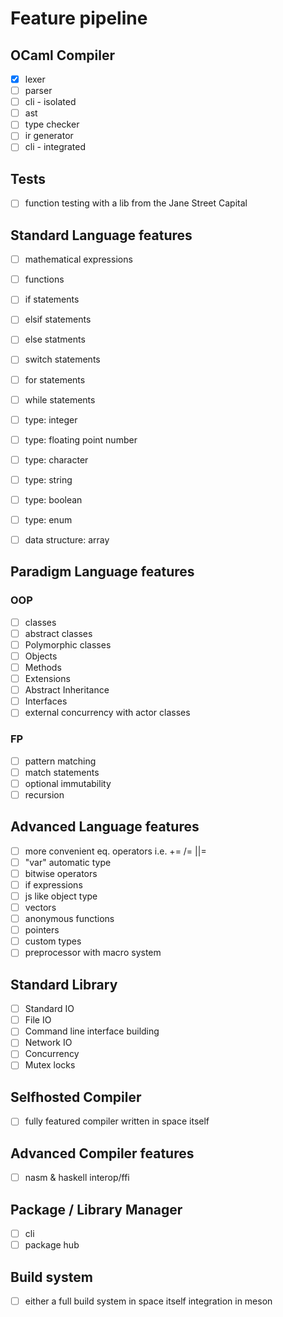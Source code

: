 # Feature pipeline

## OCaml Compiler
- [X] lexer
- [ ] parser
- [ ] cli - isolated
- [ ] ast
- [ ] type checker
- [ ] ir generator
- [ ] cli - integrated

## Tests
- [ ] function testing with a lib from the Jane Street Capital

## Standard Language features
- [ ] mathematical expressions
- [ ] functions
- [ ] if statements
- [ ] elsif statements
- [ ] else statments
- [ ] switch statements
- [ ] for statements
- [ ] while statements
- [ ] type: integer
- [ ] type: floating point number
- [ ] type: character
- [ ] type: string
- [ ] type: boolean
- [ ] type: enum
- [ ] data structure: array


## Paradigm Language features
### OOP
- [ ] classes
- [ ] abstract classes
- [ ] Polymorphic classes
- [ ] Objects
- [ ] Methods
- [ ] Extensions
- [ ] Abstract Inheritance
- [ ] Interfaces
- [ ] external concurrency with actor classes
### FP
- [ ] pattern matching
- [ ] match statements
- [ ] optional immutability
- [ ] recursion

## Advanced Language features
- [ ] more convenient eq. operators i.e. += /= ||=
- [ ] "var" automatic type
- [ ] bitwise operators
- [ ] if expressions
- [ ] js like object type
- [ ] vectors
- [ ] anonymous functions
- [ ] pointers
- [ ] custom types
- [ ] preprocessor with macro system

## Standard Library
- [ ] Standard IO
- [ ] File IO
- [ ] Command line interface building
- [ ] Network IO
- [ ] Concurrency
- [ ] Mutex locks

## Selfhosted Compiler
- [ ] fully featured compiler written in space itself

## Advanced Compiler features
- [ ] nasm & haskell interop/ffi

## Package / Library Manager
- [ ] cli
- [ ] package hub

## Build system
- [ ] either a full build system in space itself integration in meson
